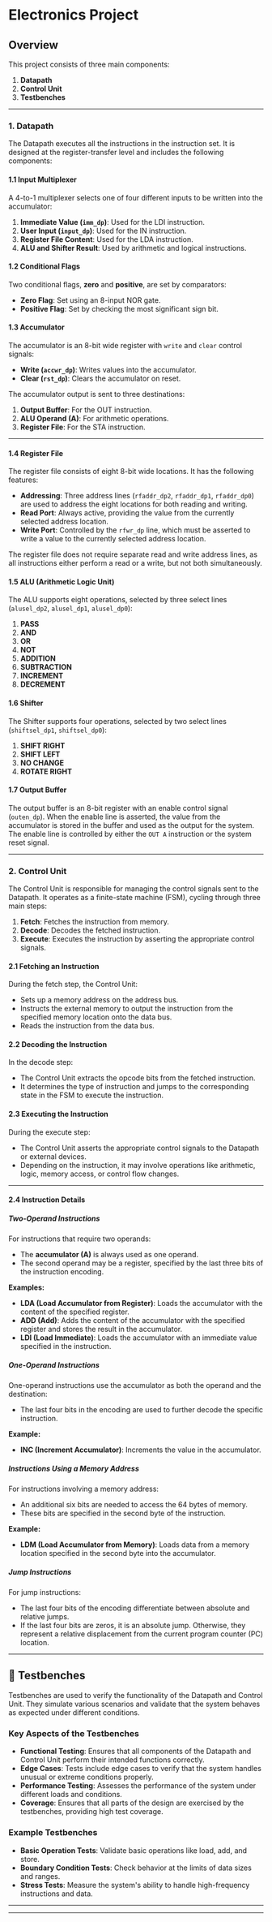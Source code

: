 # Electronics Project

## Overview

This project consists of three main components:

1. **Datapath**
2. **Control Unit**
3. **Testbenches**

---

### 1. Datapath

The Datapath executes all the instructions in the instruction set. It is designed at the register-transfer level and includes the following components:

#### 1.1 Input Multiplexer

A 4-to-1 multiplexer selects one of four different inputs to be written into the accumulator:

1. **Immediate Value (`imm_dp`)**: Used for the LDI instruction.
2. **User Input (`input_dp`)**: Used for the IN instruction.
3. **Register File Content**: Used for the LDA instruction.
4. **ALU and Shifter Result**: Used by arithmetic and logical instructions.

#### 1.2 Conditional Flags

Two conditional flags, **zero** and **positive**, are set by comparators:

- **Zero Flag**: Set using an 8-input NOR gate.
- **Positive Flag**: Set by checking the most significant sign bit.

#### 1.3 Accumulator

The accumulator is an 8-bit wide register with `write` and `clear` control signals:

- **Write (`accwr_dp`)**: Writes values into the accumulator.
- **Clear (`rst_dp`)**: Clears the accumulator on reset.

The accumulator output is sent to three destinations:

1. **Output Buffer**: For the OUT instruction.
2. **ALU Operand (A)**: For arithmetic operations.
3. **Register File**: For the STA instruction.

---
#### 1.4 Register File

The register file consists of eight 8-bit wide locations. It has the following features:

- **Addressing**: Three address lines (`rfaddr_dp2`, `rfaddr_dp1`, `rfaddr_dp0`) are used to address the eight locations for both reading and writing.
- **Read Port**: Always active, providing the value from the currently selected address location.
- **Write Port**: Controlled by the `rfwr_dp` line, which must be asserted to write a value to the currently selected address location.

The register file does not require separate read and write address lines, as all instructions either perform a read or a write, but not both simultaneously.

#### 1.5 ALU (Arithmetic Logic Unit)

The ALU supports eight operations, selected by three select lines (`alusel_dp2`, `alusel_dp1`, `alusel_dp0`):

1. **PASS**
2. **AND**
3. **OR**
4. **NOT**
5. **ADDITION**
6. **SUBTRACTION**
7. **INCREMENT**
8. **DECREMENT**

#### 1.6 Shifter

The Shifter supports four operations, selected by two select lines (`shiftsel_dp1`, `shiftsel_dp0`):

1. **SHIFT RIGHT**
2. **SHIFT LEFT**
3. **NO CHANGE**
4. **ROTATE RIGHT**

#### 1.7 Output Buffer

The output buffer is an 8-bit register with an enable control signal (`outen_dp`). When the enable line is asserted, the value from the accumulator is stored in the buffer and used as the output for the system. The enable line is controlled by either the `OUT A` instruction or the system reset signal.

---

### 2. Control Unit

The Control Unit is responsible for managing the control signals sent to the Datapath. It operates as a finite-state machine (FSM), cycling through three main steps:

1. **Fetch**: Fetches the instruction from memory.
2. **Decode**: Decodes the fetched instruction.
3. **Execute**: Executes the instruction by asserting the appropriate control signals.

#### 2.1 Fetching an Instruction

During the fetch step, the Control Unit:

- Sets up a memory address on the address bus.
- Instructs the external memory to output the instruction from the specified memory location onto the data bus.
- Reads the instruction from the data bus.

#### 2.2 Decoding the Instruction

In the decode step:

- The Control Unit extracts the opcode bits from the fetched instruction.
- It determines the type of instruction and jumps to the corresponding state in the FSM to execute the instruction.

#### 2.3 Executing the Instruction

During the execute step:

- The Control Unit asserts the appropriate control signals to the Datapath or external devices.
- Depending on the instruction, it may involve operations like arithmetic, logic, memory access, or control flow changes.

---
#### 2.4 Instruction Details

##### Two-Operand Instructions

For instructions that require two operands:

- The **accumulator (A)** is always used as one operand.
- The second operand may be a register, specified by the last three bits of the instruction encoding.

**Examples:**

- **LDA (Load Accumulator from Register)**: Loads the accumulator with the content of the specified register.
- **ADD (Add)**: Adds the content of the accumulator with the specified register and stores the result in the accumulator.
- **LDI (Load Immediate)**: Loads the accumulator with an immediate value specified in the instruction.

##### One-Operand Instructions

One-operand instructions use the accumulator as both the operand and the destination:

- The last four bits in the encoding are used to further decode the specific instruction.

**Example:**

- **INC (Increment Accumulator)**: Increments the value in the accumulator.

##### Instructions Using a Memory Address

For instructions involving a memory address:

- An additional six bits are needed to access the 64 bytes of memory.
- These bits are specified in the second byte of the instruction.

**Example:**

- **LDM (Load Accumulator from Memory)**: Loads data from a memory location specified in the second byte into the accumulator.

##### Jump Instructions

For jump instructions:

- The last four bits of the encoding differentiate between absolute and relative jumps.
- If the last four bits are zeros, it is an absolute jump. Otherwise, they represent a relative displacement from the current program counter (PC) location.

---
## 🧪 Testbenches

Testbenches are used to verify the functionality of the Datapath and Control Unit. They simulate various scenarios and validate that the system behaves as expected under different conditions.

### Key Aspects of the Testbenches

- **Functional Testing**: Ensures that all components of the Datapath and Control Unit perform their intended functions correctly.
- **Edge Cases**: Tests include edge cases to verify that the system handles unusual or extreme conditions properly.
- **Performance Testing**: Assesses the performance of the system under different loads and conditions.
- **Coverage**: Ensures that all parts of the design are exercised by the testbenches, providing high test coverage.

### Example Testbenches

- **Basic Operation Tests**: Validate basic operations like load, add, and store.
- **Boundary Condition Tests**: Check behavior at the limits of data sizes and ranges.
- **Stress Tests**: Measure the system's ability to handle high-frequency instructions and data.

---





---
